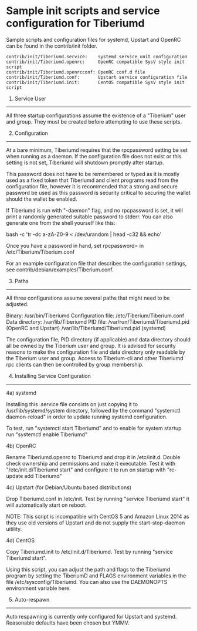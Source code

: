 Sample init scripts and service configuration for Tiberiumd
==========================================================

Sample scripts and configuration files for systemd, Upstart and OpenRC
can be found in the contrib/init folder.

    contrib/init/Tiberiumd.service:    systemd service unit configuration
    contrib/init/Tiberiumd.openrc:     OpenRC compatible SysV style init script
    contrib/init/Tiberiumd.openrcconf: OpenRC conf.d file
    contrib/init/Tiberiumd.conf:       Upstart service configuration file
    contrib/init/Tiberiumd.init:       CentOS compatible SysV style init script

1. Service User
---------------------------------

All three startup configurations assume the existence of a "Tiberium" user
and group.  They must be created before attempting to use these scripts.

2. Configuration
---------------------------------

At a bare minimum, Tiberiumd requires that the rpcpassword setting be set
when running as a daemon.  If the configuration file does not exist or this
setting is not set, Tiberiumd will shutdown promptly after startup.

This password does not have to be remembered or typed as it is mostly used
as a fixed token that Tiberiumd and client programs read from the configuration
file, however it is recommended that a strong and secure password be used
as this password is security critical to securing the wallet should the
wallet be enabled.

If Tiberiumd is run with "-daemon" flag, and no rpcpassword is set, it will
print a randomly generated suitable password to stderr.  You can also
generate one from the shell yourself like this:

bash -c 'tr -dc a-zA-Z0-9 < /dev/urandom | head -c32 && echo'

Once you have a password in hand, set rpcpassword= in /etc/Tiberium/Tiberium.conf

For an example configuration file that describes the configuration settings,
see contrib/debian/examples/Tiberium.conf.

3. Paths
---------------------------------

All three configurations assume several paths that might need to be adjusted.

Binary:              /usr/bin/Tiberiumd
Configuration file:  /etc/Tiberium/Tiberium.conf
Data directory:      /var/lib/Tiberiumd
PID file:            /var/run/Tiberiumd/Tiberiumd.pid (OpenRC and Upstart)
                     /var/lib/Tiberiumd/Tiberiumd.pid (systemd)

The configuration file, PID directory (if applicable) and data directory
should all be owned by the Tiberium user and group.  It is advised for security
reasons to make the configuration file and data directory only readable by the
Tiberium user and group.  Access to Tiberium-cli and other Tiberiumd rpc clients
can then be controlled by group membership.

4. Installing Service Configuration
-----------------------------------

4a) systemd

Installing this .service file consists on just copying it to
/usr/lib/systemd/system directory, followed by the command
"systemctl daemon-reload" in order to update running systemd configuration.

To test, run "systemctl start Tiberiumd" and to enable for system startup run
"systemctl enable Tiberiumd"

4b) OpenRC

Rename Tiberiumd.openrc to Tiberiumd and drop it in /etc/init.d.  Double
check ownership and permissions and make it executable.  Test it with
"/etc/init.d/Tiberiumd start" and configure it to run on startup with
"rc-update add Tiberiumd"

4c) Upstart (for Debian/Ubuntu based distributions)

Drop Tiberiumd.conf in /etc/init.  Test by running "service Tiberiumd start"
it will automatically start on reboot.

NOTE: This script is incompatible with CentOS 5 and Amazon Linux 2014 as they
use old versions of Upstart and do not supply the start-stop-daemon uitility.

4d) CentOS

Copy Tiberiumd.init to /etc/init.d/Tiberiumd. Test by running "service Tiberiumd start".

Using this script, you can adjust the path and flags to the Tiberiumd program by
setting the TiberiumD and FLAGS environment variables in the file
/etc/sysconfig/Tiberiumd. You can also use the DAEMONOPTS environment variable here.

5. Auto-respawn
-----------------------------------

Auto respawning is currently only configured for Upstart and systemd.
Reasonable defaults have been chosen but YMMV.

